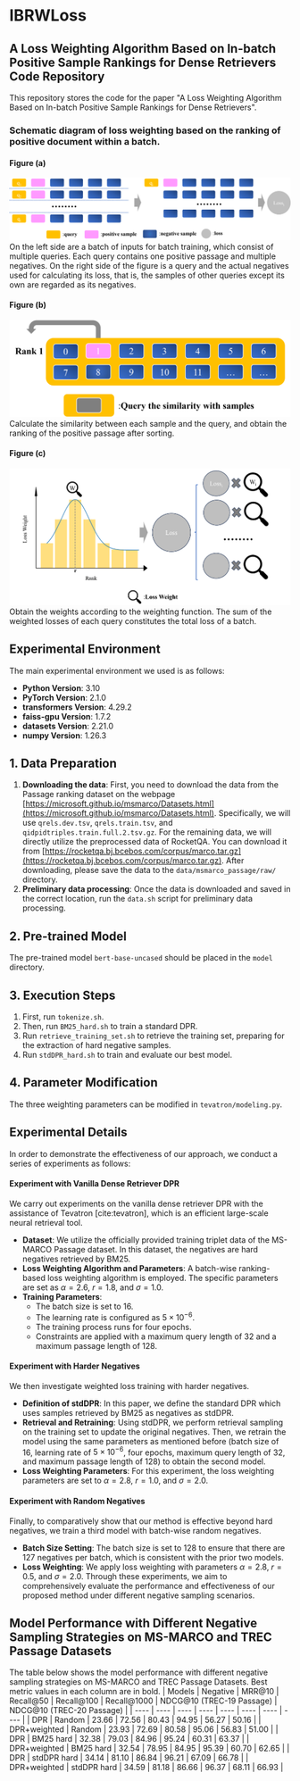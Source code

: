 # IBRWLoss
## A Loss Weighting Algorithm Based on In-batch Positive Sample Rankings for Dense Retrievers Code Repository


This repository stores the code for the paper "A Loss Weighting Algorithm Based on In-batch Positive Sample Rankings for Dense Retrievers".

### Schematic diagram of loss weighting based on the ranking of positive document within a batch.
#### Figure (a)
![Figure (a) Description](images/SketchMap1.png)
On the left side are a batch of inputs for batch training, which consist of multiple queries. Each query contains one positive passage and multiple negatives. On the right side of the figure is a query and the actual negatives used for calculating its loss, that is, the samples of other queries except its own are regarded as its negatives.
#### Figure (b)
![Figure (b) Description](images/SketchMap2.png)
Calculate the similarity between each sample and the query, and obtain the ranking of the positive passage after sorting.
#### Figure (c)
![Figure (c) Description](images/SketchMap3.png)
Obtain the weights according to the weighting function. The sum of the weighted losses of each query constitutes the total loss of a batch.


## Experimental Environment
The main experimental environment we used is as follows:
- **Python Version**: 3.10
- **PyTorch Version**: 2.1.0
- **transformers Version**: 4.29.2
- **faiss-gpu Version**: 1.7.2
- **datasets Version**: 2.21.0
- **numpy Version**: 1.26.3

## 1. Data Preparation
1. **Downloading the data**:
First, you need to download the data from the Passage ranking dataset on the webpage [https://microsoft.github.io/msmarco/Datasets.html](https://microsoft.github.io/msmarco/Datasets.html). Specifically, we will use `qrels.dev.tsv`, `qrels.train.tsv`, and `qidpidtriples.train.full.2.tsv.gz`.
For the remaining data, we will directly utilize the preprocessed data of RocketQA. You can download it from [https://rocketqa.bj.bcebos.com/corpus/marco.tar.gz](https://rocketqa.bj.bcebos.com/corpus/marco.tar.gz). After downloading, please save the data to the `data/msmarco_passage/raw/` directory.
2. **Preliminary data processing**:
Once the data is downloaded and saved in the correct location, run the `data.sh` script for preliminary data processing. 

## 2. Pre-trained Model
The pre-trained model `bert-base-uncased` should be placed in the `model` directory.

## 3. Execution Steps
1. First, run `tokenize.sh`.
2. Then, run `BM25_hard.sh` to train a standard DPR.
3. Run `retrieve_training_set.sh` to retrieve the training set, preparing for the extraction of hard negative samples.
4. Run `stdDPR_hard.sh` to train and evaluate our best model.

## 4. Parameter Modification
The three weighting parameters can be modified in `tevatron/modeling.py`. 

## Experimental Details
In order to demonstrate the effectiveness of our approach, we conduct a series of experiments as follows:
#### Experiment with Vanilla Dense Retriever DPR
We carry out experiments on the vanilla dense retriever DPR with the assistance of Tevatron [cite:tevatron], which is an efficient large-scale neural retrieval tool.
- **Dataset**: We utilize the officially provided training triplet data of the MS-MARCO Passage dataset. In this dataset, the negatives are hard negatives retrieved by BM25.
- **Loss Weighting Algorithm and Parameters**: A batch-wise ranking-based loss weighting algorithm is employed. The specific parameters are set as $\alpha = 2.6$, $r = 1.8$, and $\sigma = 1.0$.
- **Training Parameters**:
    - The batch size is set to 16.
    - The learning rate is configured as $5 \times 10^{-6}$.
    - The training process runs for four epochs.
    - Constraints are applied with a maximum query length of 32 and a maximum passage length of 128.
#### Experiment with Harder Negatives
We then investigate weighted loss training with harder negatives.
- **Definition of stdDPR**: In this paper, we define the standard DPR which uses samples retrieved by BM25 as negatives as stdDPR.
- **Retrieval and Retraining**: Using stdDPR, we perform retrieval sampling on the training set to update the original negatives. Then, we retrain the model using the same parameters as mentioned before (batch size of 16, learning rate of $5 \times 10^{-6}$, four epochs, maximum query length of 32, and maximum passage length of 128) to obtain the second model.
- **Loss Weighting Parameters**: For this experiment, the loss weighting parameters are set to $\alpha = 2.8$, $r = 1.0$, and $\sigma = 2.0$.
#### Experiment with Random Negatives
Finally, to comparatively show that our method is effective beyond hard negatives, we train a third model with batch-wise random negatives.
- **Batch Size Setting**: The batch size is set to 128 to ensure that there are 127 negatives per batch, which is consistent with the prior two models.
- **Loss Weighting**: We apply loss weighting with parameters $\alpha = 2.8$, $r = 0.5$, and $\sigma = 2.0$.
Through these experiments, we aim to comprehensively evaluate the performance and effectiveness of our proposed method under different negative sampling scenarios.


## Model Performance with Different Negative Sampling Strategies on MS-MARCO and TREC Passage Datasets
The table below shows the model performance with different negative sampling strategies on MS-MARCO and TREC Passage Datasets. Best metric values in each column are in bold.
| Models | Negative | MRR@10 | Recall@50 | Recall@100 | Recall@1000 | NDCG@10 (TREC-19 Passage) | NDCG@10 (TREC-20 Passage) |
| ---- | ---- | ---- | ---- | ---- | ---- | ---- | ---- |
| DPR | Random | 23.66 | 72.56 | 80.43 | 94.95 | 56.27 | 50.16 |
| DPR+weighted | Random | 23.93 | 72.69 | 80.58 | 95.06 | 56.83 | 51.00 |
| DPR | BM25 hard | 32.38 | 79.03 | 84.96 | 95.24 | 60.31 | 63.37 |
| DPR+weighted | BM25 hard | 32.54 | 78.95 | 84.95 | 95.39 | 60.70 | 62.65 |
| DPR | stdDPR hard | 34.14 | 81.10 | 86.84 | 96.21 | 67.09 | 66.78 |
| DPR+weighted | stdDPR hard | 34.59 | 81.18 | 86.66 | 96.37 | 68.11 | 66.93 |
